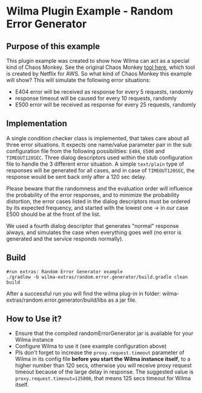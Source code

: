 Wilma Plugin Example - Random Error Generator
===============================

Purpose of this example
---------------------------------------
This plugin example was created to show how Wilma can act as a special kind of Chaos Monkey. See the original Chaos Monkey [tool here](https://github.com/Netflix/chaosmonkey), which tool is created by Netflix for AWS. 
So what kind of Chaos Monkey this example will show? This will simulate the following error situations:

 - E404 error will be received as response for every 5 requests, randomly
 - response timeout will be caused for every 10 requests, randomly
 - E500 error will be received as response for every 25 requests, randomly
 
Implementation
---------------------------------------
A single condition checker class is implemented, that takes care about all three error situations.
It expects one name/value parameter pair in the sub configuration file from the following possibilities: `E404`, `E500` and `TIMEOUT120SEC`.
Three dialog descriptors used within the stub configuration file to handle the 3 different error situation.
A simple `text/plain` type of responses will be generated for all cases, and in case of `TIMEOUT120SEC`, the response would be sent back only after a 120 sec delay.

Please beware that the randomness and the evaluation order will influence the probability of the error responses,
and to minimize the probability distortion,
the error cases listed in the dialog descriptors must be ordered by its expected frequency, and started with the lowest one -> 
in our case E500 should be at the front of the list.  

We used a fourth dialog descriptor that generates "normal" response always, and simulates the case when everything goes well (no error is generated and the service responds normally).

Build
-----
```
#run extras: Random Error Generator example
./gradlew -b wilma-extras/random.error.generator/build.gradle clean build
```
After a successful run you will find the wilma plug-in in folder: wilma-extras/random.error.generator/build/libs as a jar file.

How to Use it?
-----------------------------------------
- Ensure that the compiled randomErrorGenerator jar is available for your Wilma instance
- Configure Wilma to use it (see example configuration above)
- Pls don't forget to increase the `proxy.request.timeout` parameter of Wilma in its config file **before you start the Wilma instance itself**, 
  to a higher number than 120 secs, otherwise you will receive proxy request timeout because of the large delay in response.
  The suggested value is `proxy.request.timeout=125000`, that means 125 secs timeout for Wilma itself.

